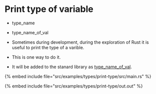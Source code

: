 # Print type of variable

* type_name
* type_name_of_val

* Sometimes during development, during the exploration of Rust it is useful to print the type of a varible.
* This is one way to do it.
* It will be added to the stanard library as [type_name_of_val](https://doc.rust-lang.org/stable/core/any/fn.type_name_of_val.html).

{% embed include file="src/examples/types/print-type/src/main.rs" %}

{% embed include file="src/examples/types/print-type/out.out" %}



